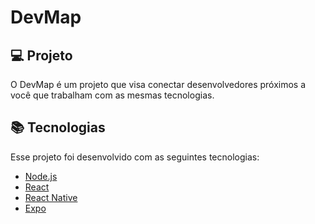# DevMap

## 💻 Projeto

O DevMap é um projeto que visa conectar desenvolvedores próximos a você que trabalham com as mesmas tecnologias.

## 📚 Tecnologias

Esse projeto foi desenvolvido com as seguintes tecnologias:

- [Node.js](https://nodejs.org/en/)
- [React](https://reactjs.org)
- [React Native](https://facebook.github.io/react-native/)
- [Expo](https://expo.io/)

